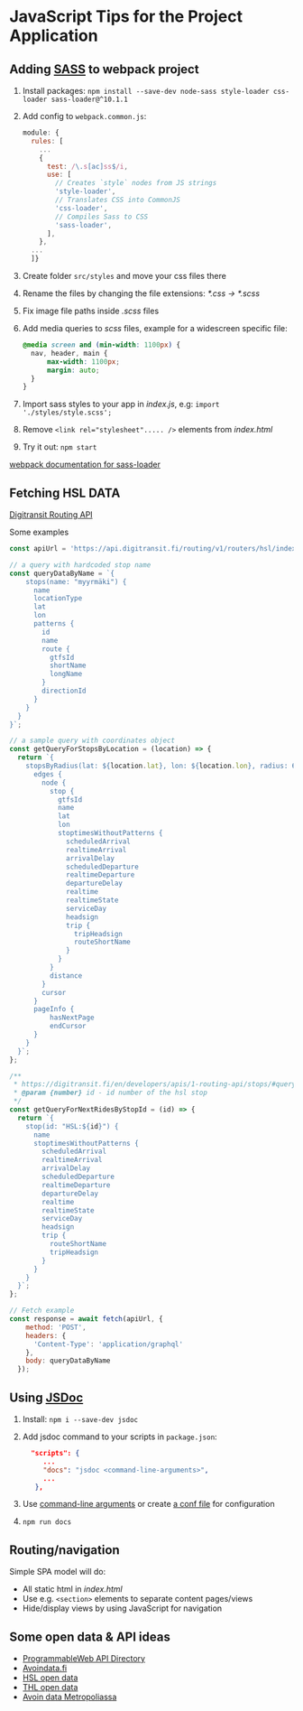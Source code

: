 # JavaScript Tips for the Project Application

## Adding [SASS](https://sass-lang.com/) to webpack project

1. Install packages: `npm install --save-dev node-sass style-loader css-loader sass-loader@^10.1.1`
1. Add config to `webpack.common.js`:

    ```js
    module: {
      rules: [
        ...
        {
          test: /\.s[ac]ss$/i,
          use: [
            // Creates `style` nodes from JS strings
            'style-loader',
            // Translates CSS into CommonJS
            'css-loader',
            // Compiles Sass to CSS
            'sass-loader',
          ],
        },
      ...
      ]}
    ```

1. Create folder `src/styles` and move your css files there
1. Rename the files by changing the file extensions: _*.css -> *.scss_
1. Fix image file paths inside _.scss_ files
1. Add media queries to _scss_ files, example for a widescreen specific file:

    ```scss
    @media screen and (min-width: 1100px) {
      nav, header, main {
          max-width: 1100px;
          margin: auto;
      }
    }
    ```

1. Import sass styles to your app in _index.js_, e.g: `import './styles/style.scss';`
1. Remove `<link rel="stylesheet"..... />` elements from _index.html_
1. Try it out: `npm start`

[webpack documentation for sass-loader](https://webpack.js.org/loaders/sass-loader/)

## Fetching HSL DATA

[Digitransit Routing API](https://digitransit.fi/en/developers/apis/1-routing-api/)

Some examples

```js
const apiUrl = 'https://api.digitransit.fi/routing/v1/routers/hsl/index/graphql';

// a query with hardcoded stop name
const queryDataByName = `{
    stops(name: "myyrmäki") {
      name
      locationType
      lat
      lon
      patterns {
        id
        name
        route {
          gtfsId
          shortName
          longName
        }
        directionId
      }
    }
  }
}`;

// a sample query with coordinates object
const getQueryForStopsByLocation = (location) => {
  return `{
    stopsByRadius(lat: ${location.lat}, lon: ${location.lon}, radius: 600, first: 10) {
      edges {
        node {
          stop {
            gtfsId
            name
            lat
            lon
            stoptimesWithoutPatterns {
              scheduledArrival
              realtimeArrival
              arrivalDelay
              scheduledDeparture
              realtimeDeparture
              departureDelay
              realtime
              realtimeState
              serviceDay
              headsign
              trip {
                tripHeadsign
                routeShortName
              }
            }
          }
          distance
        }
        cursor
      }
      pageInfo {
          hasNextPage
          endCursor
      }
    }
  }`;
};

/**
 * https://digitransit.fi/en/developers/apis/1-routing-api/stops/#query-scheduled-departure-and-arrival-times-of-a-stop
 * @param {number} id - id number of the hsl stop
 */
const getQueryForNextRidesByStopId = (id) => {
  return `{
    stop(id: "HSL:${id}") {
      name
      stoptimesWithoutPatterns {
        scheduledArrival
        realtimeArrival
        arrivalDelay
        scheduledDeparture
        realtimeDeparture
        departureDelay
        realtime
        realtimeState
        serviceDay
        headsign
        trip {
          routeShortName
          tripHeadsign
        }
      }
    }
  }`;
};

// Fetch example
const response = await fetch(apiUrl, {
    method: 'POST',
    headers: {
      'Content-Type': 'application/graphql'
    },
    body: queryDataByName
  });
```

## Using [JSDoc](https://jsdoc.app/)

1. Install: `npm i --save-dev jsdoc`
1. Add jsdoc command to your scripts in `package.json`:

     ```json
       "scripts": {
          ...
          "docs": "jsdoc <command-line-arguments>",
          ...
        },
     ```

1. Use [command-line arguments](https://jsdoc.app/about-commandline.html) or create [a conf file](https://jsdoc.app/about-configuring-jsdoc.html) for configuration
1. `npm run docs`

## Routing/navigation

Simple SPA model will do:

- All static html in _index.html_
- Use e.g. `<section>` elements to separate content pages/views
- Hide/display views by using JavaScript for navigation

## Some open data & API ideas

- [ProgrammableWeb API Directory](https://www.programmableweb.com/category/all/apis)
- [Avoindata.fi](https://www.avoindata.fi/en)
- [HSL open data](https://www.hsl.fi/en/hsl/open-data)
- [THL open data](https://thl.fi/fi/tilastot-ja-data/aineistot-ja-palvelut/avoin-data)
- [Avoin data Metropoliassa](https://wiki.metropolia.fi/display/opendata/REST-rajapinnat)
